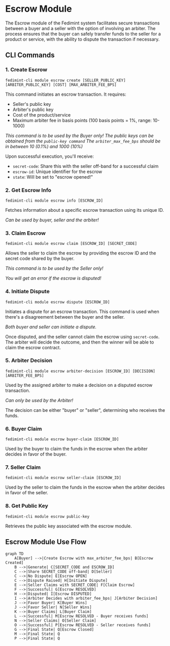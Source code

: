 # Escrow Module

The Escrow module of the Fedimint system facilitates secure transactions between a buyer and a seller with the option of involving an arbiter. The process ensures that the buyer can safely transfer funds to the seller for a product or service, with the ability to dispute the transaction if necessary.

## CLI Commands

### 1. Create Escrow

`fedimint-cli module escrow create [SELLER_PUBLIC_KEY] [ARBITER_PUBLIC_KEY] [COST] [MAX_ARBITER_FEE_BPS]`

This command initiates an escrow transaction. It requires:
- Seller's public key
- Arbiter's public key
- Cost of the product/service
- Maximum arbiter fee in basis points (100 basis points = 1%, range: 10-1000)

*This command is to be used by the Buyer only!*
*The public keys can be obtained from the `public-key command`*
*The `arbiter_max_fee_bps` should be in between 10 (0.1%) and 1000 (10%)*

Upon successful execution, you'll receive:
- `secret-code`: Share this with the seller off-band for a successful claim
- `escrow-id`: Unique identifier for the escrow
- `state`: Will be set to "escrow opened!"

### 2. Get Escrow Info

`fedimint-cli module escrow info [ESCROW_ID]`

Fetches information about a specific escrow transaction using its unique ID.

*Can be used by buyer, seller and the arbiter!*

### 3. Claim Escrow

`fedimint-cli module escrow claim [ESCROW_ID] [SECRET_CODE]`

Allows the seller to claim the escrow by providing the escrow ID and the secret code shared by the buyer.

*This command is to be used by the Seller only!*

*You will get an error if the escrow is disputed!*

### 4. Initiate Dispute

`fedimint-cli module escrow dispute [ESCROW_ID]`

Initiates a dispute for an escrow transaction. This command is used when there's a disagreement between the buyer and the seller.

*Both buyer and seller can initiate a dispute.*

Once disputed, and the seller cannot claim the escrow using `secret-code`. The arbiter will decide the outcome, and then the winner will be able to claim the escrow contract.

### 5. Arbiter Decision

`fedimint-cli module escrow arbiter-decision [ESCROW_ID] [DECISION] [ARBITER_FEE_BPS]`

Used by the assigned arbiter to make a decision on a disputed escrow transaction.

*Can only be used by the Arbiter!*

The decision can be either "buyer" or "seller", determining who receives the funds.

### 6. Buyer Claim

`fedimint-cli module escrow buyer-claim [ESCROW_ID]`

Used by the buyer to claim the funds in the escrow when the arbiter decides in favor of the buyer.

### 7. Seller Claim

`fedimint-cli module escrow seller-claim [ESCROW_ID]`

Used by the seller to claim the funds in the escrow when the arbiter decides in favor of the seller.

### 8. Get Public Key

`fedimint-cli module escrow public-key`

Retrieves the public key associated with the escrow module.


## Escrow Module Use Flow

```mermaid
graph TD
    A[Buyer] -->|Create Escrow with max_arbiter_fee_bps| B[Escrow Created]
    B -->|Generate| C[SECRET_CODE and ESCROW_ID]
    C -->|Share SECRET_CODE off-band| D[Seller]
    C -->|No Dispute| E[Escrow OPEN]
    C -->|Dispute Raised| H[Initiate Dispute]
    E -->|Seller Claims with SECRET_CODE| F[Claim Escrow]
    F -->|Successful| G[Escrow RESOLVED]
    H -->|Disputed| I[Escrow DISPUTED]
    I -->|Arbiter Decides with arbiter_fee_bps| J[Arbiter Decision]
    J -->|Favor Buyer| K[Buyer Wins]
    J -->|Favor Seller| N[Seller Wins]
    K -->|Buyer Claims| L[Buyer Claim]
    L -->|Successful| M[Escrow RESOLVED - Buyer receives funds]
    N -->|Seller Claims| O[Seller Claim]
    O -->|Successful| P[Escrow RESOLVED - Seller receives funds]
    G -->|Final State| Q[Escrow Closed]
    M -->|Final State| Q
    P -->|Final State| Q
```
